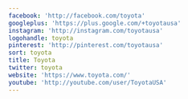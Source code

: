 ```yaml
---
facebook: 'http://facebook.com/toyota'
googleplus: 'https://plus.google.com/+toyotausa'
instagram: 'http://instagram.com/toyotausa'
logohandle: toyota
pinterest: 'http://pinterest.com/toyotausa'
sort: toyota
title: Toyota
twitter: toyota
website: 'https://www.toyota.com/'
youtube: 'http://youtube.com/user/ToyotaUSA'
---
```

